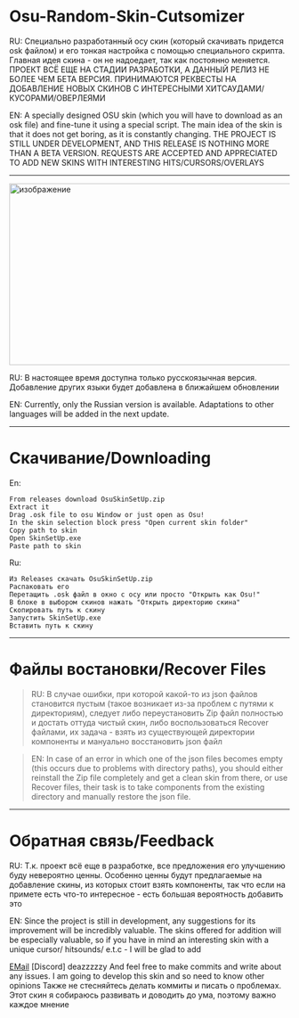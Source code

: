 # Osu-Random-Skin-Cutsomizer
RU: Специально разработанный осу скин (который скачивать придется osk файлом) и его тонкая настройка с помощью специального скрипта. Главная идея скина - он не надоедает, так как постоянно меняется. ПРОЕКТ ВСЁ ЕЩЕ НА СТАДИИ РАЗРАБОТКИ, А ДАННЫЙ РЕЛИЗ НЕ БОЛЕЕ ЧЕМ БЕТА ВЕРСИЯ. ПРИНИМАЮТСЯ РЕКВЕСТЫ НА ДОБАВЛЕНИЕ НОВЫХ СКИНОВ С ИНТЕРЕСНЫМИ ХИТСАУДАМИ/КУСОРАМИ/ОВЕРЛЕЯМИ


EN: A specially designed OSU skin (which you will have to download as an osk file) and fine-tune it using a special script. The main idea of the skin is that it does not get boring, as it is constantly changing. THE PROJECT IS STILL UNDER DEVELOPMENT, AND THIS RELEASE IS NOTHING MORE THAN A BETA VERSION. REQUESTS ARE ACCEPTED AND APPRECIATED TO ADD NEW SKINS WITH INTERESTING HITS/CURSORS/OVERLAYS
***
<img width="893" height="326" alt="изображение" src="https://github.com/user-attachments/assets/309e22de-0f81-41ba-8506-721c87f30250" />

RU: В настоящее время доступна только русскоязычная версия. Добавление других языки будет добавлена в ближайшем обновлении

EN: Currently, only the Russian version is available. Adaptations to other languages will be added in the next update.

***
# Скачивание/Downloading
En:

    From releases download OsuSkinSetUp.zip 
    Extract it
    Drag .osk file to osu Window or just open as Osu!
    In the skin selection block press "Open current skin folder"
    Copy path to skin
    Open SkinSetUp.exe
    Paste path to skin
Ru:    

    Из Releases скачать OsuSkinSetUp.zip
    Распаковать его
    Перетащить .osk файл в окно с осу или просто "Открыть как Osu!"
    В блоке в выбором скинов нажать "Открыть директорию скина"
    Скопировать путь к скину
    Запустить SkinSetUp.exe
    Вставить путь к скину
  ***
# Файлы востановки/Recover Files

> RU: В случае ошибки, при которой какой-то из json файлов становится пустым (такое возникает из-за проблем с путями к директориям), следует либо переустановить Zip файл полностью и достать оттуда чистый скин, либо воспользоваться Recover файлами, их задача - взять из существующей директории компоненты и мануально восстановить json файл


> EN: In case of an error in which one of the json files becomes empty (this occurs due to problems with directory paths), you should either reinstall the Zip file completely and get a clean skin from there, or use Recover files, their task is to take components from the existing directory and manually restore the json file.

***
# Обратная связь/Feedback
RU: Т.к. проект всё еще в разработке, все предложения его улучшению буду невероятно ценны. Особенно ценны будут предлагаемые на добавление скины, из которых стоит взять компоненты, так что если на примете есть что-то интересное - есть большая вероятность добавить это

EN: Since the project is still in development, any suggestions for its improvement will be incredibly valuable. The skins offered for addition will be especially valuable, so if you have in mind an interesting skin with a unique cursor/ hitsounds/ e.t.c - I will be glad to add

[EMail]( mailto:requlis123@gmail.com)
[Discord] deazzzzzy
And feel free to make commits and write about any issues. I am going to develop this skin and so need to know other opinions
Также не стесняйтесь делать коммиты и писать о проблемах. Этот скин я собираюсь развивать и доводить до ума, поэтому важно каждое мнение

